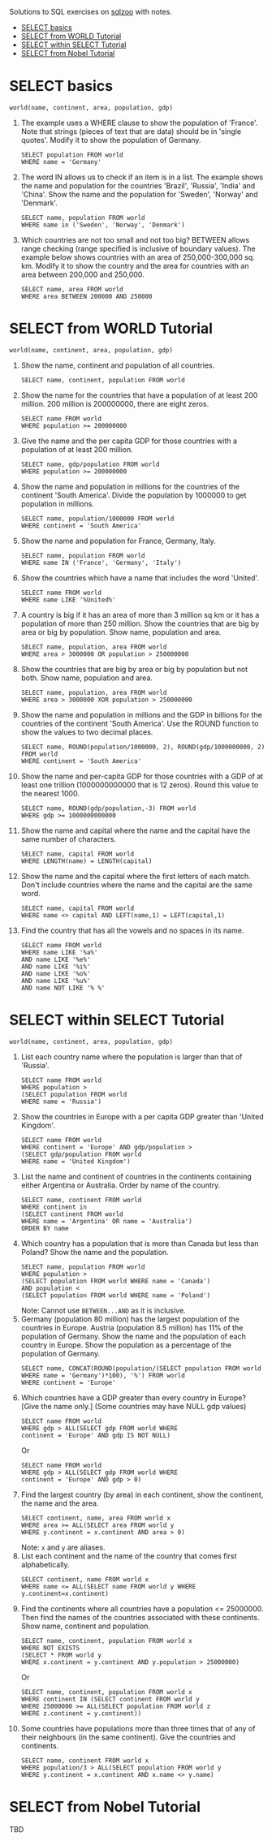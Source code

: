 Solutions to SQL exercises on [sqlzoo](https://sqlzoo.net/wiki/SQL_Tutorial) with notes.

<!-- TOC -->

- [SELECT basics](#select-basics)
- [SELECT from WORLD Tutorial](#select-from-world-tutorial)
- [SELECT within SELECT Tutorial](#select-within-select-tutorial)
- [SELECT from Nobel Tutorial](#select-from-nobel-tutorial)

<!-- /TOC -->

# SELECT basics

`world(name, continent, area, population, gdp)`

1. The example uses a WHERE clause to show the population of 'France'. Note that strings (pieces of text that are data) should be in 'single quotes'. Modify it to show the population of Germany.
    ```
    SELECT population FROM world
    WHERE name = 'Germany'
    ```
2. The word IN allows us to check if an item is in a list. The example shows the name and population for the countries 'Brazil', 'Russia', 'India' and 'China'. Show the name and the population for 'Sweden', 'Norway' and 'Denmark'.
    ```
    SELECT name, population FROM world 
    WHERE name in ('Sweden', 'Norway', 'Denmark')
    ```
3. Which countries are not too small and not too big? BETWEEN allows range checking (range specified is inclusive of boundary values). The example below shows countries with an area of 250,000-300,000 sq. km. Modify it to show the country and the area for countries with an area between 200,000 and 250,000.
    ```
    SELECT name, area FROM world 
    WHERE area BETWEEN 200000 AND 250000
    ```

# SELECT from WORLD Tutorial

`world(name, continent, area, population, gdp)`

1. Show the name, continent and population of all countries.
    ```
    SELECT name, continent, population FROM world
    ```
2.  Show the name for the countries that have a population of at least 200 million. 200 million is 200000000, there are eight zeros.
    ```
    SELECT name FROM world
    WHERE population >= 200000000
    ```
3. Give the name and the per capita GDP for those countries with a population of at least 200 million.
    ```
    SELECT name, gdp/population FROM world
    WHERE population >= 200000000
    ```
4. Show the name and population in millions for the countries of the continent 'South America'. Divide the population by 1000000 to get population in millions.
    ```
    SELECT name, population/1000000 FROM world
    WHERE continent = 'South America'
    ```
5. Show the name and population for France, Germany, Italy.
    ```
    SELECT name, population FROM world
    WHERE name IN ('France', 'Germany', 'Italy')
    ```
6. Show the countries which have a name that includes the word 'United'.
    ```
    SELECT name FROM world 
    WHERE name LIKE '%United%'
    ```
7. A country is big if it has an area of more than 3 million sq km or it has a population of more than 250 million. Show the countries that are big by area or big by population. Show name, population and area.
    ```
    SELECT name, population, area FROM world
    WHERE area > 3000000 OR population > 250000000
    ```
8.  Show the countries that are big by area or big by population but not both. Show name, population and area.
    ```
    SELECT name, population, area FROM world
    WHERE area > 3000000 XOR population > 250000000
    ```
9. Show the name and population in millions and the GDP in billions for the countries of the continent 'South America'. Use the ROUND function to show the values to two decimal places.
    ```
    SELECT name, ROUND(population/1000000, 2), ROUND(gdp/1000000000, 2) FROM world
    WHERE continent = 'South America'
    ```
10. Show the name and per-capita GDP for those countries with a GDP of at least one trillion (1000000000000 that is 12 zeros). Round this value to the nearest 1000.
    ```
    SELECT name, ROUND(gdp/population,-3) FROM world
    WHERE gdp >= 1000000000000
    ```
11. Show the name and capital where the name and the capital have the same number of characters.
    ```
    SELECT name, capital FROM world
    WHERE LENGTH(name) = LENGTH(capital)
    ```
12. Show the name and the capital where the first letters of each match. Don't include countries where the name and the capital are the same word.
    ```
    SELECT name, capital FROM world
    WHERE name <> capital AND LEFT(name,1) = LEFT(capital,1)
    ```
13. Find the country that has all the vowels and no spaces in its name.
    ```
    SELECT name FROM world
    WHERE name LIKE '%a%' 
    AND name LIKE '%e%'
    AND name LIKE '%i%'
    AND name LIKE '%o%'
    AND name LIKE '%u%'
    AND name NOT LIKE '% %'
    ```

# SELECT within SELECT Tutorial

`world(name, continent, area, population, gdp)`

1. List each country name where the population is larger than that of 'Russia'.
    ```
    SELECT name FROM world
    WHERE population >
    (SELECT population FROM world
    WHERE name = 'Russia')
    ```
2. Show the countries in Europe with a per capita GDP greater than 'United Kingdom'.
    ```
    SELECT name FROM world
    WHERE continent = 'Europe' AND gdp/population >
    (SELECT gdp/population FROM world
    WHERE name = 'United Kingdom')
    ```
3. List the name and continent of countries in the continents containing either Argentina or Australia. Order by name of the country.
    ```
    SELECT name, continent FROM world
    WHERE continent in
    (SELECT continent FROM world
    WHERE name = 'Argentina' OR name = 'Australia')
    ORDER BY name
    ```
4. Which country has a population that is more than Canada but less than Poland? Show the name and the population.
    ```
    SELECT name, population FROM world
    WHERE population >
    (SELECT population FROM world WHERE name = 'Canada')
    AND population <
    (SELECT population FROM world WHERE name = 'Poland')
    ```
    Note: Cannot use `BETWEEN...AND` as it is inclusive.
5. Germany (population 80 million) has the largest population of the countries in Europe. Austria (population 8.5 million) has 11% of the population of Germany. Show the name and the population of each country in Europe. Show the population as a percentage of the population of Germany.
    ```
    SELECT name, CONCAT(ROUND(population/(SELECT population FROM world WHERE name = 'Germany')*100), '%') FROM world
    WHERE continent = 'Europe'
    ```
6. Which countries have a GDP greater than every country in Europe? [Give the name only.] (Some countries may have NULL gdp values)
    ```
    SELECT name FROM world
    WHERE gdp > ALL(SELECT gdp FROM world WHERE 
    continent = 'Europe' AND gdp IS NOT NULL)
    ```
    Or
    ```
    SELECT name FROM world
    WHERE gdp > ALL(SELECT gdp FROM world WHERE 
    continent = 'Europe' AND gdp > 0)
    ```
7. Find the largest country (by area) in each continent, show the continent, the name and the area.
    ```
    SELECT continent, name, area FROM world x
    WHERE area >= ALL(SELECT area FROM world y
    WHERE y.continent = x.continent AND area > 0)
    ```
    Note: `x` and `y` are aliases.
8. List each continent and the name of the country that comes first alphabetically.
    ```
    SELECT continent, name FROM world x
    WHERE name <= ALL(SELECT name FROM world y WHERE y.continent=x.continent)
    ```
9. Find the continents where all countries have a population <= 25000000. Then find the names of the countries associated with these continents. Show name, continent and population.
    ```
    SELECT name, continent, population FROM world x
    WHERE NOT EXISTS 
    (SELECT * FROM world y
    WHERE x.continent = y.continent AND y.population > 25000000)
    ```
    Or
    ```
    SELECT name, continent, population FROM world x
    WHERE continent IN (SELECT continent FROM world y
    WHERE 25000000 >= ALL(SELECT population FROM world z 
    WHERE z.continent = y.continent))
    ```
10. Some countries have populations more than three times that of any of their neighbours (in the same continent). Give the countries and continents.
    ```
    SELECT name, continent FROM world x
    WHERE population/3 > ALL(SELECT population FROM world y 
    WHERE y.continent = x.continent AND x.name <> y.name)
    ```

# SELECT from Nobel Tutorial

TBD